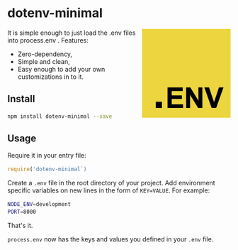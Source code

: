 # dotenv-minimal

<img src="https://raw.githubusercontent.com/motdotla/dotenv/master/dotenv.png" alt="dotenv" align="right" />

It is simple enough to just load the .env files into process.env .
Features:
- Zero-dependency,
- Simple and clean,
- Easy enough to add your own customizations in to it.

## Install

```bash
npm install dotenv-minimal --save
```

## Usage
Require it in your entry file:
```javascript
require('dotenv-minimal`)
```

Create a `.env` file in the root directory of your project. Add
environment specific variables on new lines in the form of `KEY=VALUE`.
For example:

```bash
NODE_ENV=development
PORT=8000
```

That's it.

`process.env` now has the keys and values you defined in your `.env` file.